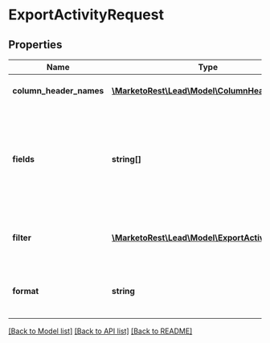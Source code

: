 # ExportActivityRequest

## Properties
Name | Type | Description | Notes
------------ | ------------- | ------------- | -------------
**column_header_names** | [**\MarketoRest\Lead\Model\ColumnHeaderNames**](ColumnHeaderNames.md) | File header field names override (corresponds with REST API name) | [optional] 
**fields** | **string[]** | Array of strings containing field values.  Used to reduce the number of fields contained in export file.  Select one or more of: marketoGUID, leadId, activityDate, activityTypeId, campaignId, primaryAttributeValueId, primaryAttributeValue | 
**filter** | [**\MarketoRest\Lead\Model\ExportActivityFilter**](ExportActivityFilter.md) | Record selection criteria. \&quot;createAt\&quot; is required, \&quot;activityTypeIds\&quot; is optional | 
**format** | **string** | File format to create(\&quot;CSV\&quot;, \&quot;TSV\&quot;, \&quot;SSV\&quot;).  Default is \&quot;CSV\&quot; | [optional] 

[[Back to Model list]](../README.md#documentation-for-models) [[Back to API list]](../README.md#documentation-for-api-endpoints) [[Back to README]](../README.md)


